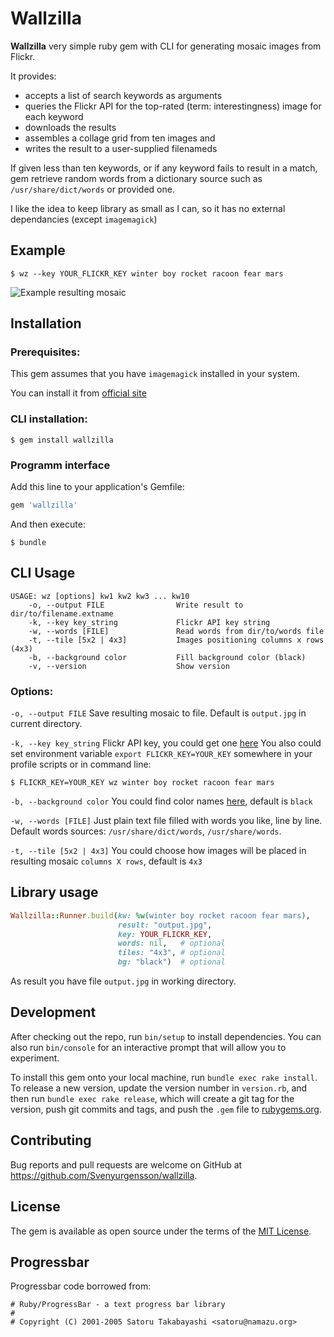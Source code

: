 # Wallzilla

**Wallzilla** very simple ruby gem with CLI for generating mosaic images from Flickr.

It provides:

* accepts a list of search keywords as arguments
* queries the Flickr API for the top-rated (term: interestingness) image for each keyword
* downloads the results
* assembles a collage grid from ten images and
* writes the result to a user-supplied filenameds

If given less than ten keywords, or if any keyword fails to
result in a match, gem retrieve random words from a dictionary
source such as `/usr/share/dict/words` or provided one.

I like the idea to keep library as small as I can, so it has no external dependancies (except `imagemagick`)

## Example

    $ wz --key YOUR_FLICKR_KEY winter boy rocket racoon fear mars

<img src="https://raw.github.com/svenyurgensson/wallzilla/master/images/output.jpg" alt="Example resulting mosaic"/>

## Installation

### Prerequisites:

This gem assumes that you have `imagemagick` installed in your system.

You can install it from [official site](http://www.imagemagick.org/script/download.php)

### CLI installation:

    $ gem install wallzilla

### Programm interface

Add this line to your application's Gemfile:

```ruby
gem 'wallzilla'
```
And then execute:

    $ bundle

## CLI Usage

```shell
USAGE: wz [options] kw1 kw2 kw3 ... kw10
    -o, --output FILE                Write result to dir/to/filename.extname
    -k, --key key_string             Flickr API key string
    -w, --words [FILE]               Read words from dir/to/words file
    -t, --tile [5x2 | 4x3]           Images positioning columns x rows (4x3)
    -b, --background color           Fill background color (black)
    -v, --version                    Show version
```
### Options:

`-o, --output FILE` 
Save resulting mosaic to file. Default is `output.jpg` in current directory.

`-k, --key key_string` 
Flickr API key, you could get one [here](https://www.flickr.com/services/apps/create/apply)
You also could set environment variable `export FLICKR_KEY=YOUR_KEY` somewhere in your profile scripts or in command line:

`$ FLICKR_KEY=YOUR_KEY wz winter boy rocket racoon fear mars`

`-b, --background color` 
You could find color names [here](http://www.imagemagick.org/script/color.php), default is `black`

`-w, --words [FILE]`
Just plain text file filled with words you like, line by line. Default words sources: `/usr/share/dict/words`, `/usr/share/words`.

`-t, --tile [5x2 | 4x3]`
You could choose how images will be placed in resulting mosaic `columns X rows`, default is `4x3`

## Library usage

```ruby
Wallzilla::Runner.build(kw: %w(winter boy rocket racoon fear mars),
                        result: "output.jpg", 
                        key: YOUR_FLICKR_KEY, 
                        words: nil,   # optional
                        tiles: "4x3", # optional
                        bg: "black")  # optional
```
As result you have file `output.jpg` in working directory.

## Development

After checking out the repo, run `bin/setup` to install dependencies. You can also run `bin/console` for an interactive prompt that will allow you to experiment.

To install this gem onto your local machine, run `bundle exec rake install`. To release a new version, update the version number in `version.rb`, and then run `bundle exec rake release`, which will create a git tag for the version, push git commits and tags, and push the `.gem` file to [rubygems.org](https://rubygems.org).

## Contributing

Bug reports and pull requests are welcome on GitHub at https://github.com/Svenyurgensson/wallzilla.

## License

The gem is available as open source under the terms of the [MIT License](http://opensource.org/licenses/MIT).

## Progressbar

Progressbar code borrowed from:

    # Ruby/ProgressBar - a text progress bar library
    #
    # Copyright (C) 2001-2005 Satoru Takabayashi <satoru@namazu.org>

